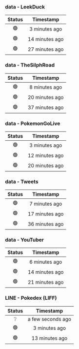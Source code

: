 ### data - LeekDuck
| Status | Timestamp |
|:------:|:---------:|
| 🟢 | 3 minutes ago |
| 🟢 | 14 minutes ago |
| 🟢 | 27 minutes ago |

### data - TheSilphRoad
| Status | Timestamp |
|:------:|:---------:|
| 🟢 | 8 minutes ago |
| 🟢 | 20 minutes ago |
| 🟢 | 37 minutes ago |

### data - PokemonGoLive
| Status | Timestamp |
|:------:|:---------:|
| 🟢 | 3 minutes ago |
| 🟢 | 12 minutes ago |
| 🟢 | 20 minutes ago |

### data - Tweets
| Status | Timestamp |
|:------:|:---------:|
| 🟢 | 7 minutes ago |
| 🟢 | 17 minutes ago |
| 🟢 | 36 minutes ago |

### data - YouTuber
| Status | Timestamp |
|:------:|:---------:|
| 🟢 | 6 minutes ago |
| 🟢 | 14 minutes ago |
| 🟢 | 21 minutes ago |

### LINE - Pokedex (LIFF)
| Status | Timestamp |
|:------:|:---------:|
| ❔ | a few seconds ago |
| 🟢 | 3 minutes ago |
| 🟢 | 13 minutes ago |

